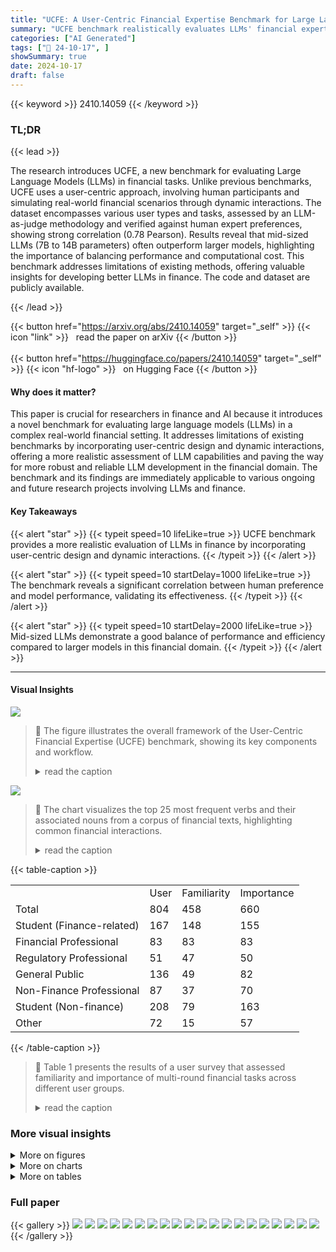 ```yaml
---
title: "UCFE: A User-Centric Financial Expertise Benchmark for Large Language Models"
summary: "UCFE benchmark realistically evaluates LLMs' financial expertise via user-centric design and dynamic interactions, revealing performance gaps and highlighting human-preference alignment."
categories: ["AI Generated"]
tags: ["🔖 24-10-17", ]
showSummary: true
date: 2024-10-17
draft: false
---
```


{{< keyword >}} 2410.14059 {{< /keyword >}}

### TL;DR


{{< lead >}}

The research introduces UCFE, a new benchmark for evaluating Large Language Models (LLMs) in financial tasks. Unlike previous benchmarks, UCFE uses a user-centric approach, involving human participants and simulating real-world financial scenarios through dynamic interactions.  The dataset encompasses various user types and tasks, assessed by an LLM-as-judge methodology and verified against human expert preferences, showing strong correlation (0.78 Pearson).  Results reveal that mid-sized LLMs (7B to 14B parameters) often outperform larger models, highlighting the importance of balancing performance and computational cost.  This benchmark addresses limitations of existing methods, offering valuable insights for developing better LLMs in finance.  The code and dataset are publicly available.

{{< /lead >}}


{{< button href="https://arxiv.org/abs/2410.14059" target="_self" >}}
{{< icon "link" >}} &nbsp; read the paper on arXiv
{{< /button >}}
<br><br>
{{< button href="https://huggingface.co/papers/2410.14059" target="_self" >}}
{{< icon "hf-logo" >}} &nbsp; on Hugging Face
{{< /button >}}

#### Why does it matter?
This paper is crucial for researchers in finance and AI because it introduces a novel benchmark for evaluating large language models (LLMs) in a complex real-world financial setting.  It addresses limitations of existing benchmarks by incorporating user-centric design and dynamic interactions, offering a more realistic assessment of LLM capabilities and paving the way for more robust and reliable LLM development in the financial domain.  The benchmark and its findings are immediately applicable to various ongoing and future research projects involving LLMs and finance.
#### Key Takeaways

{{< alert "star" >}}
{{< typeit speed=10 lifeLike=true >}} UCFE benchmark provides a more realistic evaluation of LLMs in finance by incorporating user-centric design and dynamic interactions. {{< /typeit >}}
{{< /alert >}}

{{< alert "star" >}}
{{< typeit speed=10 startDelay=1000 lifeLike=true >}} The benchmark reveals a significant correlation between human preference and model performance, validating its effectiveness. {{< /typeit >}}
{{< /alert >}}

{{< alert "star" >}}
{{< typeit speed=10 startDelay=2000 lifeLike=true >}} Mid-sized LLMs demonstrate a good balance of performance and efficiency compared to larger models in this financial domain. {{< /typeit >}}
{{< /alert >}}

------
#### Visual Insights



![](https://ai-paper-reviewer.com/2410.14059/figures_2_0.png)

> 🔼 The figure illustrates the overall framework of the User-Centric Financial Expertise (UCFE) benchmark, showing its key components and workflow.
> <details>
> <summary>read the caption</summary>
> Figure 1: Overview framework of the UCFE Benchmark.
> </details>





![](https://ai-paper-reviewer.com/2410.14059/charts_4_0.png)

> 🔼 The chart visualizes the top 25 most frequent verbs and their associated nouns from a corpus of financial texts, highlighting common financial interactions.
> <details>
> <summary>read the caption</summary>
> Figure 2: The visualization displays the top 25 most common root verbs (inner circle) and their top 4 associated direct noun objects (outer circle) extracted from the provided texts.
> </details>





{{< table-caption >}}
<table id='0' style='font-size:16px'><tr><td></td><td>User</td><td>Familiarity</td><td>Importance</td></tr><tr><td>Total</td><td>804</td><td>458</td><td>660</td></tr><tr><td>Student (Finance-related)</td><td>167</td><td>148</td><td>155</td></tr><tr><td>Financial Professional</td><td>83</td><td>83</td><td>83</td></tr><tr><td>Regulatory Professional</td><td>51</td><td>47</td><td>50</td></tr><tr><td>General Public</td><td>136</td><td>49</td><td>82</td></tr><tr><td>Non-Finance Professional</td><td>87</td><td>37</td><td>70</td></tr><tr><td>Student (Non-finance)</td><td>208</td><td>79</td><td>163</td></tr><tr><td>Other</td><td>72</td><td>15</td><td>57</td></tr></table>{{< /table-caption >}}

> 🔼 Table 1 presents the results of a user survey that assessed familiarity and importance of multi-round financial tasks across different user groups.
> <details>
> <summary>read the caption</summary>
> Table 1: The user survey outcomes. Familiarity indicates the results of Question 5, where people choose 'they have encountered multi-round financial tasks'. Importance indicates the results of Question 6 where people choose 'they think multi-round financial tasks are important'.
> </details>



### More visual insights

<details>
<summary>More on figures
</summary>


![](https://ai-paper-reviewer.com/2410.14059/figures_7_0.png)

> 🔼 The figure illustrates the evaluation pipeline of the UCFE benchmark, showing the steps involved in evaluating large language models' performance on financial tasks using a user simulator, human evaluators, and Elo rating system.
> <details>
> <summary>read the caption</summary>
> Figure 4: The evaluation pipeline of the UCFE Benchmark involves the following steps: ① selecting the model and task, ② generating dialogues between the user and AI assistant via a user simulator, ③ creating evaluation prompts based on source information to assess model performance, ④ pairwise comparison of dialogue outputs by evaluators, aligned with human expert judgments, and ⑤ computing Elo scores based on win-loss outcomes.
> </details>



![](https://ai-paper-reviewer.com/2410.14059/figures_8_0.png)

> 🔼 The figure illustrates the five-stage evaluation pipeline of the UCFE benchmark, showing the process from selecting models and tasks to computing Elo scores based on human evaluation.
> <details>
> <summary>read the caption</summary>
> Figure 4: The evaluation pipeline of the UCFE Benchmark involves the following steps: ① selecting the model and task, ② generating dialogues between the user and AI assistant via a user simulator, ③ creating evaluation prompts based on source information to assess model performance, ④ pairwise comparison of dialogue outputs by evaluators, aligned with human expert judgments, and ⑤ computing Elo scores based on win-loss outcomes.
> </details>



![](https://ai-paper-reviewer.com/2410.14059/figures_15_0.png)

> 🔼 The figure illustrates the five-step evaluation pipeline of the UCFE benchmark, showing the process from model and task selection to final Elo score computation based on human expert judgments.
> <details>
> <summary>read the caption</summary>
> Figure 4: The evaluation pipeline of the UCFE Benchmark involves the following steps: ① selecting the model and task, ② generating dialogues between the user and AI assistant via a user simulator, ③ creating evaluation prompts based on source information to assess model performance, ④ pairwise comparison of dialogue outputs by evaluators, aligned with human expert judgments, and ⑤ computing Elo scores based on win-loss outcomes.
> </details>



</details>



<details>
<summary>More on charts
</summary>


![](https://ai-paper-reviewer.com/2410.14059/charts_4_1.png)

> 🔼 The chart displays the distribution of average dialogue rounds and total tokens across different models in few-shot tasks, highlighting variations in model response length and interaction complexity.
> <details>
> <summary>read the caption</summary>
> Figure 6: Comparison of average dialogue rounds and total tokens across different models in few shot tasks.
> </details>


![](https://ai-paper-reviewer.com/2410.14059/charts_7_0.png)

> 🔼 The radar chart visualizes the performance of different LLMs across various financial tasks, comparing results from three different evaluation methods.
> <details>
> <summary>read the caption</summary>
> Figure 5: Comparison of model performance on UCFE benchmark across three evaluators.
> </details>


![](https://ai-paper-reviewer.com/2410.14059/charts_8_0.png)

> 🔼 The chart displays the average number of dialogue rounds and total tokens used across different large language models in few-shot tasks of the UCFE benchmark.
> <details>
> <summary>read the caption</summary>
> Figure 6: Comparison of average dialogue rounds and total tokens across different models in few shot tasks.
> </details>


![](https://ai-paper-reviewer.com/2410.14059/charts_8_1.png)

> 🔼 The chart displays a positive correlation between human expert judgments and model evaluations, indicating alignment between human preferences and model performance.
> <details>
> <summary>read the caption</summary>
> Figure 7: Correlation between human Elo scores and Claude-3.5-Sonnet Elo scores.
> </details>


![](https://ai-paper-reviewer.com/2410.14059/charts_8_2.png)

> 🔼 The chart compares the overall Elo scores of various models plotted against model parameters (in billions), showing that mid-sized models perform particularly well.
> <details>
> <summary>read the caption</summary>
> Figure 5: Comparison of model performance on UCFE benchmark across three evaluators.
> </details>


![](https://ai-paper-reviewer.com/2410.14059/charts_14_0.png)

> 🔼 The chart shows the geographical distribution of survey respondents, with the majority from China, followed by the USA, and a small percentage from other regions.
> <details>
> <summary>read the caption</summary>
> Figure 11: Geographical Distribution of Survey Respondents
> </details>


![](https://ai-paper-reviewer.com/2410.14059/charts_14_1.png)

> 🔼 The chart displays the number of survey respondents who prefer generation answers, predefined options, or a mixture of both for financial tasks.
> <details>
> <summary>read the caption</summary>
> Figure 13: Results of whether preferring generation answers or predefined options from using EastMoney.
> </details>


![](https://ai-paper-reviewer.com/2410.14059/charts_14_2.png)

> 🔼 The bar chart displays the frequency of responses from survey participants regarding their primary source of financial information.
> <details>
> <summary>read the caption</summary>
> Figure 12: Primary Source of Financial Information extracted from the survey
> </details>


![](https://ai-paper-reviewer.com/2410.14059/charts_15_0.png)

> 🔼 The heatmap in Figure 14 shows the number of times each target model outperformed its base model across all tasks in the UCFE benchmark.
> <details>
> <summary>read the caption</summary>
> Figure 14: Win counts heatmap for all tasks. The heatmap illustrates the total number of wins where the target model outperforms the base model across all head-to-head comparisons.
> </details>


</details>



<details>
<summary>More on tables
</summary>


{{< table-caption >}}
<table id='0' style='font-size:16px'><tr><td>Category</td><td>Task</td><td>Source</td><td>Target User Group</td></tr><tr><td>Few-shot</td><td>Analyst Simulation Asset Valuation Reporting Company Evaluation Reporting Corporate Operation Analysis Credit Risk Evaluation Financial Knowledge Consulting Financial Regulation Consulting Industry Report Summarization Insider Trading Detection Investment Strategy Evaluation Investment Strategy Optimization Newshare Evaluation Reporting Prospectus Risk Summarization</td><td>TCL Annual Report & Analyst Report EastMoney Analyst Report Analyst Report GPT-4 Generated Investopedial Securities Law2 EastMoney Securities Regulatory Commission3 Seeking Alpha4 Financestrategists5 Stock.us6 Prospectus & Inquiry Letter7</td><td>Senior Analyst Analyst Analyst Analyst Analyst General Public & Financial Professional General Public & Financial Professional & Regulatory Professional General Public & Financial Professional Regulatory Professional Analyst Analyst Analyst General Public & Financial Professional</td></tr><tr><td>Zero-shot</td><td>Stock Price Prediction Negative Information Detection Financial Indicator Calculation Financial Text Summarization</td><td>A-stock Statistics EastMoney CPA & CFA News Headlines</td><td>General Public & Financial Professional General Public & Financial Professional General Public & Financial Professional General Public & Financial Professional</td></tr></table>{{< /table-caption >}}
> 🔼 Table 2 provides a statistical breakdown of the UCFE benchmark tasks, categorized by task type, source of data, and target user groups.
> <details>
> <summary>read the caption</summary>
> Table 2: Overview of UCFE benchmark tasks, including task categories, sources, and target user groups.
> </details>

{{< table-caption >}}
<table id='3' style='font-size:16px'><tr><td>Task Type</td><td>Number of Tasks</td><td>Number of Questions</td></tr><tr><td>Zero-shot Tasks</td><td>4</td><td>80</td></tr><tr><td>Few-shot Tasks</td><td>13</td><td>250</td></tr><tr><td>Total</td><td>17</td><td>330</td></tr></table>{{< /table-caption >}}
> 🔼 Table 3 shows the number of tasks and questions for zero-shot and few-shot tasks in the UCFE benchmark.
> <details>
> <summary>read the caption</summary>
> Table 3: Summary of Task Types and Corresponding Number of Questions in the UCFE benchmark. Note that all tasks have 20 questions except that 'Analyst Simulation' has only 10 questions.
> </details>

{{< table-caption >}}
<br><table id='10' style='font-size:16px'><tr><td>Model</td><td>Type</td></tr><tr><td>CFGPT2-7B 1(Li et al., 2023a)</td><td>Financial</td></tr><tr><td>GPT-4o</td><td>General</td></tr><tr><td>GPT-4o-mini</td><td>General</td></tr><tr><td>InternLM2.5-7B-Chat (Cai et al., 2024)</td><td>General</td></tr><tr><td>Llama-3.1-70B-Instruct (AI@Meta, 2024)</td><td>General</td></tr><tr><td>Llama-3.1-8B-Instruct</td><td>General</td></tr><tr><td>Llama3-XuanYuan3-70B-Chat (Zhang et al., 2023b)</td><td>Financial</td></tr><tr><td>Palmyra-Fin-70B-32k (team, 2024)</td><td>Financial</td></tr><tr><td>Qwen2.5-14B-Instruct (Team, 2024)</td><td>General</td></tr><tr><td>Tongyi-Finance-14B-Chat2</td><td>Financial</td></tr></table>{{< /table-caption >}}
> 🔼 Table 4 lists all 11 large language models used in the UCFE benchmark experiments, specifying their type as either general-purpose or financial.
> <details>
> <summary>read the caption</summary>
> Table 4: Models evaluated in UCFE benchmark.
> </details>

{{< table-caption >}}
<table id='2' style='font-size:16px'><tr><td>Model</td><td>Overall</td><td>Zero Shot</td><td>Few Shot</td><td>Win Counts</td></tr><tr><td>Tongyi-Finance-14B-Chat</td><td>1156.99</td><td>1007.52</td><td>1171.27</td><td>3614</td></tr><tr><td>CFGPT2-7B</td><td>1155.75</td><td>1125.33</td><td>1157.93</td><td>3972</td></tr><tr><td>Palmyra-Fin-70B-32k</td><td>1128.25</td><td>1028.18</td><td>1143.66</td><td>3634</td></tr><tr><td>GPT-4o</td><td>1117.68</td><td>979.85</td><td>1120.89</td><td>3040</td></tr><tr><td>Llama-3. 1-8B-Instruct</td><td>1046.87</td><td>1062.18</td><td>1051.32</td><td>3294</td></tr><tr><td>Internlm2.5-7b-chat</td><td>995.85</td><td>1009.78</td><td>1000.52</td><td>2964</td></tr><tr><td>Llama3-Xuan Yuan3-70B-Chat</td><td>913.48</td><td>934.51</td><td>911.59</td><td>2050</td></tr><tr><td>Llama-3. 1-70B-Instruct</td><td>912.26</td><td>986.77</td><td>906.80</td><td>2196</td></tr><tr><td>GPT-4o-mini</td><td>901.75</td><td>943.81</td><td>908.92</td><td>2326</td></tr><tr><td>Qwen2.5-14B-Instruct</td><td>855.82</td><td>974.27</td><td>840.05</td><td>1774</td></tr><tr><td>Qwen2.5-7B-Instruct</td><td>814.48</td><td>946.45</td><td>786.28</td><td>1312</td></tr></table>{{< /table-caption >}}
> 🔼 Table 5 presents the overall, zero-shot, and few-shot performance results of various LLMs evaluated using the UCFE benchmark, highlighting the best-performing models in each category.
> <details>
> <summary>read the caption</summary>
> Table 5: Model results in the UCFE benchmark. Red highlights the highest value, while Blue represents the second-highest value.
> </details>

{{< table-caption >}}
<table id='9' style='font-size:14px'><tr><td>Test Prompt</td></tr><tr><td>Model Prompt:</td></tr><tr><td>You are providing a summary service for financial texts to help users extract key points from complex financial information.</td></tr><tr><td>The given financial text is: { information}</td></tr><tr><td>Your task is: {needs}.</td></tr></table>{{< /table-caption >}}
> 🔼 Table 2 presents an overview of the UCFE benchmark's tasks, detailing their categories, data sources, and intended user groups.
> <details>
> <summary>read the caption</summary>
> Table 2: Overview of UCFE benchmark tasks, including task categories, sources, and target user groups.
> </details>

</details>


### Full paper

{{< gallery >}}
<img src="https://ai-paper-reviewer.com/2410.14059/1.png" class="grid-w50 md:grid-w33 xl:grid-w25" />
<img src="https://ai-paper-reviewer.com/2410.14059/2.png" class="grid-w50 md:grid-w33 xl:grid-w25" />
<img src="https://ai-paper-reviewer.com/2410.14059/3.png" class="grid-w50 md:grid-w33 xl:grid-w25" />
<img src="https://ai-paper-reviewer.com/2410.14059/4.png" class="grid-w50 md:grid-w33 xl:grid-w25" />
<img src="https://ai-paper-reviewer.com/2410.14059/5.png" class="grid-w50 md:grid-w33 xl:grid-w25" />
<img src="https://ai-paper-reviewer.com/2410.14059/6.png" class="grid-w50 md:grid-w33 xl:grid-w25" />
<img src="https://ai-paper-reviewer.com/2410.14059/7.png" class="grid-w50 md:grid-w33 xl:grid-w25" />
<img src="https://ai-paper-reviewer.com/2410.14059/8.png" class="grid-w50 md:grid-w33 xl:grid-w25" />
<img src="https://ai-paper-reviewer.com/2410.14059/9.png" class="grid-w50 md:grid-w33 xl:grid-w25" />
<img src="https://ai-paper-reviewer.com/2410.14059/10.png" class="grid-w50 md:grid-w33 xl:grid-w25" />
<img src="https://ai-paper-reviewer.com/2410.14059/11.png" class="grid-w50 md:grid-w33 xl:grid-w25" />
<img src="https://ai-paper-reviewer.com/2410.14059/12.png" class="grid-w50 md:grid-w33 xl:grid-w25" />
<img src="https://ai-paper-reviewer.com/2410.14059/13.png" class="grid-w50 md:grid-w33 xl:grid-w25" />
<img src="https://ai-paper-reviewer.com/2410.14059/14.png" class="grid-w50 md:grid-w33 xl:grid-w25" />
<img src="https://ai-paper-reviewer.com/2410.14059/15.png" class="grid-w50 md:grid-w33 xl:grid-w25" />
<img src="https://ai-paper-reviewer.com/2410.14059/16.png" class="grid-w50 md:grid-w33 xl:grid-w25" />
<img src="https://ai-paper-reviewer.com/2410.14059/17.png" class="grid-w50 md:grid-w33 xl:grid-w25" />
<img src="https://ai-paper-reviewer.com/2410.14059/18.png" class="grid-w50 md:grid-w33 xl:grid-w25" />
<img src="https://ai-paper-reviewer.com/2410.14059/19.png" class="grid-w50 md:grid-w33 xl:grid-w25" />
<img src="https://ai-paper-reviewer.com/2410.14059/20.png" class="grid-w50 md:grid-w33 xl:grid-w25" />
{{< /gallery >}}